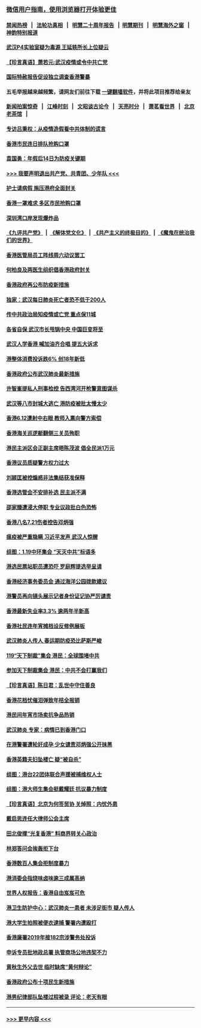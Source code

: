 ### [微信用户指南，使用浏览器打开体验更佳](https://github.com/gfw-breaker/banned-news1/blob/master/indexes/wechat-guide.md?t=0)
#### [禁闻热榜](热点新闻.md?t=0)  &nbsp;&nbsp;|&nbsp;&nbsp; [法轮功真相](https://github.com/gfw-breaker/truth/blob/master/README.md?t=0) &nbsp;&nbsp;|&nbsp;&nbsp; [明慧二十周年报告](https://github.com/gfw-breaker/mh-reports/blob/master/README.md?t=0) &nbsp;&nbsp;|&nbsp;&nbsp;[明慧期刊](https://github.com/gfw-breaker/mh-qikan) &nbsp;&nbsp;|&nbsp;&nbsp; [明慧海外之窗](https://github.com/gfw-breaker/mh-news/blob/master/README.md?t=0) &nbsp;&nbsp;|&nbsp;&nbsp; [神韵特别报道](https://github.com/gfw-breaker/mh-news/blob/master/shenyun.md?t=0)
#### [武汉P4实验室疑为毒源 王延轶所长上位疑云](../pages/nsc415/n11835543.md?t=02030855) 
#### [【珍言真语】萧若元:武汉疫情或令中共亡党](../pages/nsc415/n11829394.md?t=02030855) 
#### [国际特赦报告促设独立调查香港警暴](../pages/nsc415/n11833845.md?t=02030855) 
#### 五毛举报越来越频繁，请网友们前往下载 [一键翻墙软件](https://github.com/gfw-breaker/ssr-accounts)，并将此项目推荐给亲友
#### [新闻拍案惊奇](https://github.com/gfw-breaker/banned-news1/blob/master/pages/link4.md) &nbsp;&nbsp;|&nbsp;&nbsp; [江峰时刻](https://github.com/gfw-breaker/banned-news1/blob/master/pages/link4.md) &nbsp;&nbsp;|&nbsp;&nbsp; [文昭谈古论今](https://github.com/gfw-breaker/banned-news1/blob/master/pages/link4.md) &nbsp;&nbsp;|&nbsp;&nbsp; [天亮时分](https://github.com/gfw-breaker/banned-news1/blob/master/pages/link4.md) &nbsp;&nbsp;|&nbsp;&nbsp; [萧茗看世界](https://github.com/gfw-breaker/banned-news1/blob/master/pages/link4.md) &nbsp;&nbsp;|&nbsp;&nbsp; [北京老茶馆](https://github.com/gfw-breaker/banned-news1/blob/master/pages/link4.md) &nbsp;&nbsp;|&nbsp;&nbsp; 
#### [专访吕秉权：从疫情造假看中共体制的谎言](../pages/nsc415/n11833813.md?t=02030855) 
#### [香港市民连日排队抢购口罩](../pages/nsc415/n11833794.md?t=02030855) 
#### [袁国勇：年假后14日为防疫关键期](../pages/nsc415/n11831088.md?t=02030855) 
#### [>>> 我要声明退出共产党、共青团、少年队 <<<](https://github.com/begood0513/goodnews/blob/master/quit/letter.md) 
#### [护士请病假 施压港府全面封关](../pages/nsc415/n11831030.md?t=02030855) 
#### [香港一罩难求 多区市民抢购口罩](../pages/nsc415/n11831002.md?t=02030855) 
#### [深圳湾口岸发现爆炸品](../pages/nsc415/n11828802.md?t=02030855) 
#### [《九评共产党》](https://github.com/begood0513/9ping.md/blob/master/README.md) &nbsp;|&nbsp; [《解体党文化》](../../../../jtdwh.md/blob/master/README.md)  &nbsp;|&nbsp; [《共产主义的终极目的》](../../../../gczydzjmd.md/blob/master/README.md) &nbsp;|&nbsp; [《魔鬼在统治我们的世界》](../../../../mgztzwmdsj.md/blob/master/README.md) 
#### [香港医管局员工阵线周六动议罢工](../pages/nsc415/n11828762.md?t=02030855) 
#### [何柏良及两医生组织倡香港政府封关](../pages/nsc415/n11828749.md?t=02030855) 
#### [香港政府再公布防疫新措施](../pages/nsc415/n11828716.md?t=02030855) 
#### [独家：武汉每日肺炎死亡者恐不低于200人](../pages/nsc415/n11828240.md?t=02030855) 
#### [传中共政治局知疫情或亡党 重点保11城](../pages/nsc415/n11828145.md?t=02030855) 
#### [各省自保 武汉市长甩锅中央 中国巨变将至](../pages/nsc415/n11828021.md?t=02030855) 
#### [武汉人学香港 喊加油齐合唱 提五大诉求](../pages/nsc415/n11827046.md?t=02030855) 
#### [港整体消费投诉跌6% 创18年新低](../pages/nsc415/n11817280.md?t=02030855) 
#### [香港政府公布武汉肺炎最新措施](../pages/nsc415/n11817152.md?t=02030855) 
#### [许智峯提私人刑事检控 告西湾河开枪警意图谋杀](../pages/nsc415/n11817132.md?t=02030855) 
#### [武汉等八市封城大逃亡 港防疫被批太慢太少](../pages/nsc415/n11817058.md?t=02030855) 
#### [香港6.12遭射中右眼 教师入禀向警方索偿](../pages/nsc415/n11814678.md?t=02030855) 
#### [香港海关巡逻艇翻侧三关员殉职](../pages/nsc415/n11814604.md?t=02030855) 
#### [港民主派区会正副主席晤陈茂波 倡全民派1万元](../pages/nsc415/n11814582.md?t=02030855) 
#### [香港议员质疑警方权力过大](../pages/nsc415/n11814560.md?t=02030855) 
#### [刘颕匡被控煽惑非法集结获准保释](../pages/nsc415/n11811727.md?t=02030855) 
#### [香港选管会不安排补选 民主派不满](../pages/nsc415/n11811691.md?t=02030855) 
#### [邵家臻遭浸大停职 专业议政批白色恐怖](../pages/nsc415/n11811670.md?t=02030855) 
#### [香港八名7.21伤者控告邓炳强](../pages/nsc415/n11811623.md?t=02030855) 
#### [瘟疫被严重隐瞒 习近平发声 武汉人惊醒](../pages/nsc415/n11811186.md?t=02030855) 
#### [组图：1.19中环集会 “天灭中共”标语多](../pages/nsc415/n11809514.md?t=02030855) 
#### [港选民票站职员遭恐吓 罗庭辉提选举呈请](../pages/nsc415/n11808914.md?t=02030855) 
#### [香港经济事务委员会 通过海洋公园拨款建议](../pages/nsc415/n11808906.md?t=02030855) 
#### [港警员再向镜头展示记者身份证记协严厉谴责](../pages/nsc415/n11808888.md?t=02030855) 
#### [香港最新失业率3.3% 逾两年半新高](../pages/nsc415/n11808887.md?t=02030855) 
#### [香港社民连年宵摊档设反修例展板](../pages/nsc415/n11808857.md?t=02030855) 
#### [武汉肺炎人传人 春运期防疫恐比萨斯严峻](../pages/nsc415/n11808739.md?t=02030855) 
#### [119“天下制裁”集会 港民：全球围堵中共](../pages/nsc415/n11806318.md?t=02030855) 
#### [参加天下制裁集会 港民：中共不会打赢我们](../pages/nsc415/n11806596.md?t=02030855) 
#### [【珍言真语】陈日君：乱世中守住善良](../pages/nsc415/n11806247.md?t=02030855) 
#### [香港花档忧催泪弹致年桔全报销](../pages/nsc415/n11806130.md?t=02030855) 
#### [港民间年宵市场卖抗争品热销](../pages/nsc415/n11806073.md?t=02030855) 
#### [武汉肺炎 专家：病情已到香港门口](../pages/nsc415/n11806020.md?t=02030855) 
#### [在港警署遭轮奸成孕 少女谴责邓炳强公开抹黑](../pages/nsc415/n11805981.md?t=02030855) 
#### [香港英籍夫妇坠楼亡 疑“被自杀”](../pages/nsc415/n11805937.md?t=02030855) 
#### [组图：港台22团体联合声援被捕维权人士](../pages/nsc415/n11801834.md?t=02030855) 
#### [组图：港大师生集会挺戴耀廷 抗议暴力制度](../pages/nsc415/n11799298.md?t=02030855) 
#### [【珍言真语】北京为何签贸协 关焯照：内忧外患](../pages/nsc415/n11799790.md?t=02030855) 
#### [戴启思连任大律师公会主席](../pages/nsc415/n11799306.md?t=02030855) 
#### [田北俊撑“光复香港” 料商界转关心政治](../pages/nsc415/n11799287.md?t=02030855) 
#### [林郑答问会挨轰拒下台](../pages/nsc415/n11799261.md?t=02030855) 
#### [香港数百人集会拒制度暴力](../pages/nsc415/n11796941.md?t=02030855) 
#### [港消委会指烧味卤味逾三成属高纳](../pages/nsc415/n11796815.md?t=02030855) 
#### [世界人权报告：香港自由岌岌可危](../pages/nsc415/n11796873.md?t=02030855) 
#### [港卫生防护中心：武汉肺炎一患者 未涉足街市 疑人传人](../pages/nsc415/n11796789.md?t=02030855) 
#### [港大学生拍照被便衣逮捕 警署内遭殴打](../pages/nsc415/n11794174.md?t=02030855) 
#### [香港廉署2019年接182宗涉警务处投诉](../pages/nsc415/n11793899.md?t=02030855) 
#### [申诉专员批地政总署 执管商场公地违契不力](../pages/nsc415/n11793854.md?t=02030855) 
#### [黄秋生外父去世 临时缺席“黄何辩论”](../pages/nsc415/n11793859.md?t=02030855) 
#### [香港政府公布十项民生新措施](../pages/nsc415/n11793826.md?t=02030855) 
#### [港男纪律部队坠楼过程被录 评论：老天有眼](../pages/nsc415/n11793546.md?t=02030855) 

----
#### [ >>> 更早内容 <<< ](../indexes/nsc415-earlier.md)
